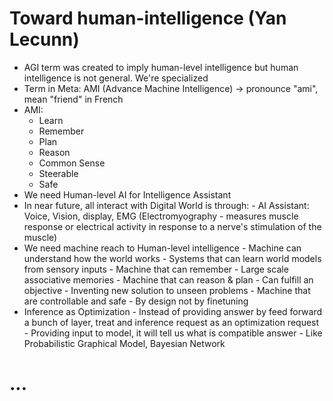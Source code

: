 # Toward human-intelligence (Yan Lecunn)

- AGI term was created to imply human-level intelligence but human intelligence is not general. We're specialized
- Term in Meta: AMI (Advance Machine Intelligence) -> pronounce "ami", mean "friend" in French
- AMI:
    - Learn
    - Remember    
    - Plan
    - Reason
    - Common Sense
    - Steerable
    - Safe
- We need Human-level AI for Intelligence Assistant
- In near future, all interact with Digital World is through:
      - AI Assistant: Voice, Vision, display, EMG (Electromyography - measures muscle response or electrical activity in response to a nerve's stimulation of the muscle)
- We need machine reach to Human-level intelligence
      - Machine can understand how the world works
          - Systems that can learn world models from sensory inputs
      - Machine that can remember
          - Large scale associative memories
      - Machine that can reason & plan
          - Can fulfill an objective
          - Inventing new solution to unseen problems
      - Machine that are controllable and safe
          - By design not by finetuning
- Inference as Optimization
      - Instead of providing answer by feed forward a bunch of layer, treat and inference request as an optimization request
      - Providing input to model, it will tell us what is compatible answer
      - Like Probabilistic Graphical Model, Bayesian Network
          

  

# ...
